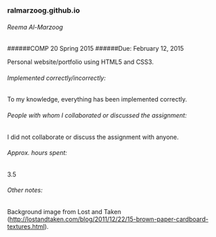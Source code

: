 ### ralmarzoog.github.io
###### Reema Al-Marzoog
######COMP 20 Spring 2015
######Due: February 12, 2015    

Personal website/portfolio using HTML5 and CSS3.

###### Implemented correctly/incorrectly:
To my knowledge, everything has been implemented correctly.

###### People with whom I collaborated or discussed the assignment:
I did not collaborate or discuss the assignment with anyone.

###### Approx. hours spent:
3.5

###### Other notes:
Background image from Lost and Taken (http://lostandtaken.com/blog/2011/12/22/15-brown-paper-cardboard-textures.html).
